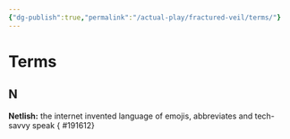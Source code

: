 ```yaml
---
{"dg-publish":true,"permalink":"/actual-play/fractured-veil/terms/"}
---
```


# Terms

## N

**Netlish:** the internet invented language of emojis, abbreviates and tech-savvy speak
{ #191612}
